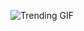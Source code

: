 ![Trending GIF](https://media2.giphy.com/media/v1.Y2lkPThiYjIxNzcydWc5azNnZmRtMjY4MmppdzQ3bHoycHU4c3F6a3ZiaXE4bmh1Z3YyciZlcD12MV9naWZzX3NlYXJjaCZjdD1n/fryY00CO4xCz4uJuDQ/giphy.gif)
